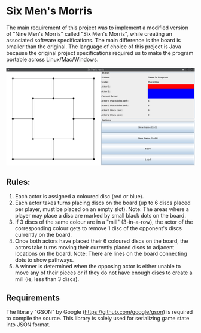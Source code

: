 # Six Men's Morris

The main requirement of this project was to implement a modified version of "Nine Men's Morris" called "Six Men's Morris", while creating an associated software specifications.  The main difference is the board is smaller than the original.  The language of choice of this project is Java because the original project specifications required us to make the program portable across Linux/Mac/Windows.

![Alt text](preview.png?raw=true "Preview")

Rules:
---------------------------------------
1.	Each actor is assigned a coloured disc (red or blue).
2.	Each actor takes turns placing discs on the board (up to 6 discs placed per player, must be placed on an empty slot).
	Note: The areas where a player may place a disc are marked by small black dots on the board.
3.	If 3 discs of the same colour are in a "mill" (3-in-a-row), the actor of the corresponding colour gets to remove 1 disc of the opponent's discs currently on the board.
4.	Once both actors have placed their 6 coloured discs on the board, the actors take turns moving their currently placed discs to adjacent locations on the board.
	Note: There are lines on the board connecting dots to show pathways.
5.	A winner is determined when the opposing actor is either unable to move any of their pieces or if they do not have enough discs to create a mill (ie, less than 3 discs).

Requirements
---------------------------------------
The library "GSON" by Google (https://github.com/google/gson) is required to compile the source.  This library is solely used for serializing game state into JSON format.
